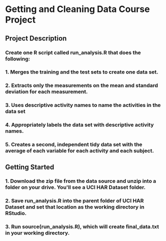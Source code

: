 # Getting and Cleaning Data Course Project

## Project Description
### Create one R script called run_analysis.R that does the following:
### 1. Merges the training and the test sets to create one data set.
### 2. Extracts only the measurements on the mean and standard deviation for each measurement.
### 3. Uses descriptive activity names to name the activities in the data set
### 4. Appropriately labels the data set with descriptive activity names.
### 5. Creates a second, independent tidy data set with the average of each variable for each activity and each subject.

## Getting Started
### 1. Download the zip file from the data source and unzip into a folder on your drive. You'll see a UCI HAR Dataset folder.
### 2. Save run_analysis.R into the parent folder of UCI HAR Dataset and set that location as the working directory in RStudio.
### 3. Run source(run_analysis.R), which will create final_data.txt in your working directory.

